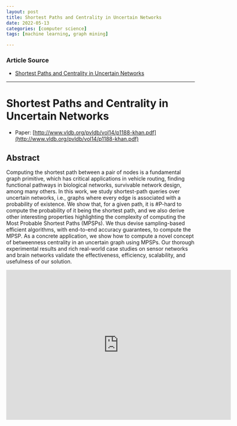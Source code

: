 ```yaml
---
layout: post
title: Shortest Paths and Centrality in Uncertain Networks
date: 2022-05-13
categories: [computer science]
tags: [machine learning, graph mining]

---
```


### Article Source

* [Shortest Paths and Centrality in Uncertain Networks](https://www.youtube.com/watch?v=1HFEEVJ67Oo)


---

# Shortest Paths and Centrality in Uncertain Networks

* Paper: [http://www.vldb.org/pvldb/vol14/p1188-khan.pdf](http://www.vldb.org/pvldb/vol14/p1188-khan.pdf)

## Abstract

Computing the shortest path between a pair of nodes is a fundamental graph primitive, which has critical applications in vehicle routing, finding functional pathways in biological networks, survivable network design, among many others. In this work, we study shortest-path queries over uncertain networks, i.e., graphs where every edge is associated with a probability of existence. We show that, for a given path, it is #P-hard to compute the probability of it being the shortest path, and we also derive other interesting properties highlighting the complexity of computing the Most Probable Shortest Paths (MPSPs). We thus devise sampling-based efficient algorithms, with end-to-end accuracy guarantees, to compute the MPSP. As a concrete application, we show how to compute a novel concept of betweenness centrality in an uncertain graph using MPSPs. Our thorough experimental results and rich real-world case studies on sensor networks and brain networks validate the effectiveness, efficiency, scalability, and usefulness of our solution.



<iframe width="600" height="400" src="https://www.youtube.com/embed/1HFEEVJ67Oo" title="YouTube video player" frameborder="0" allow="accelerometer; autoplay; clipboard-write; encrypted-media; gyroscope; picture-in-picture" allowfullscreen></iframe>
